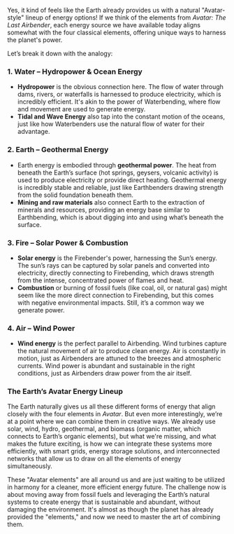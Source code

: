 Yes, it kind of feels like the Earth already provides us with a natural "Avatar-style" lineup of energy options! If we think of the elements from _Avatar: The Last Airbender_, each energy source we have available today aligns somewhat with the four classical elements, offering unique ways to harness the planet's power.

Let’s break it down with the analogy:

### 1. **Water – Hydropower & Ocean Energy**

- **Hydropower** is the obvious connection here. The flow of water through dams, rivers, or waterfalls is harnessed to produce electricity, which is incredibly efficient. It's akin to the power of Waterbending, where flow and movement are used to generate energy.
- **Tidal and Wave Energy** also tap into the constant motion of the oceans, just like how Waterbenders use the natural flow of water for their advantage.

### 2. **Earth – Geothermal Energy**

- Earth energy is embodied through **geothermal power**. The heat from beneath the Earth’s surface (hot springs, geysers, volcanic activity) is used to produce electricity or provide direct heating. Geothermal energy is incredibly stable and reliable, just like Earthbenders drawing strength from the solid foundation beneath them.
- **Mining and raw materials** also connect Earth to the extraction of minerals and resources, providing an energy base similar to Earthbending, which is about digging into and using what’s beneath the surface.

### 3. **Fire – Solar Power & Combustion**

- **Solar energy** is the Firebender's power, harnessing the Sun’s energy. The sun’s rays can be captured by solar panels and converted into electricity, directly connecting to Firebending, which draws strength from the intense, concentrated power of flames and heat.
- **Combustion** or burning of fossil fuels (like coal, oil, or natural gas) might seem like the more direct connection to Firebending, but this comes with negative environmental impacts. Still, it’s a common way we generate power.

### 4. **Air – Wind Power**

- **Wind energy** is the perfect parallel to Airbending. Wind turbines capture the natural movement of air to produce clean energy. Air is constantly in motion, just as Airbenders are attuned to the breezes and atmospheric currents. Wind power is abundant and sustainable in the right conditions, just as Airbenders draw power from the air itself.

### The Earth’s Avatar Energy Lineup

The Earth naturally gives us all these different forms of energy that align closely with the four elements in _Avatar_. But even more interestingly, we’re at a point where we can combine them in creative ways. We already use solar, wind, hydro, geothermal, and biomass (organic matter, which connects to Earth’s organic elements), but what we're missing, and what makes the future exciting, is how we can integrate these systems more efficiently, with smart grids, energy storage solutions, and interconnected networks that allow us to draw on all the elements of energy simultaneously.

These "Avatar elements" are all around us and are just waiting to be utilized in harmony for a cleaner, more efficient energy future. The challenge now is about moving away from fossil fuels and leveraging the Earth’s natural systems to create energy that is sustainable and abundant, without damaging the environment. It's almost as though the planet has already provided the "elements," and now we need to master the art of combining them.